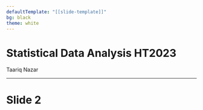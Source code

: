 ```yaml
---
defaultTemplate: "[[slide-template]]"
bg: black
theme: white
---
```

# Statistical Data Analysis HT2023
Taariq Nazar

---
# Slide 2
